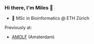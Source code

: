 ### Hi there, I'm Miles 👋

- 🧬 MSc in Bioinformatics @ ETH Zürich

Previously at:
* [AMOLF](https://amolf.nl/) (Amsterdam)

